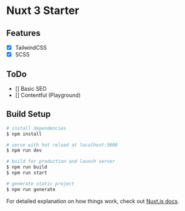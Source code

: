 # Nuxt 3 Starter

## Features
- [x] TailwindCSS
- [x] SCSS

## ToDo
- [] Basic SEO
- [] Contentful (Playground)

## Build Setup

```bash
# install dependencies
$ npm install

# serve with hot reload at localhost:3000
$ npm run dev

# build for production and launch server
$ npm run build
$ npm run start

# generate static project
$ npm run generate
```

For detailed explanation on how things work, check out [Nuxt.js docs](https://nuxtjs.org).